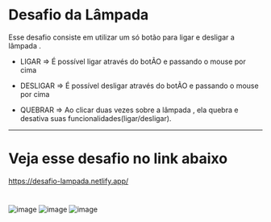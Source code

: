 # Desafio da Lâmpada

Esse desafio consiste em utilizar um só botão para ligar e desligar a lâmpada .

+ LIGAR => É possível ligar através do botÃO e passando o mouse por cima
- DESLIGAR => É possível desligar através do botÃO e passando o mouse por cima
+ QUEBRAR => Ao clicar duas vezes sobre a lâmpada , ela quebra e desativa suas funcionalidades(ligar/desligar).

_________________________________________________________________________________________________________________________________________________________________________

# Veja esse desafio no link abaixo

https://desafio-lampada.netlify.app/
#

![image](https://user-images.githubusercontent.com/98665329/220433296-24562413-ebd1-44ce-be2b-a90372460ab0.png)
![image](https://user-images.githubusercontent.com/98665329/220433860-bf1bc520-7d01-4b74-8d19-242d739902da.png)
![image](https://user-images.githubusercontent.com/98665329/220434086-19fdc70c-ba01-4d55-9818-36e4b11a7749.png)




